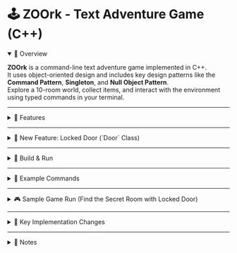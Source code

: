 # 🕹️ ZOOrk - Text Adventure Game (C++)

<details open>
<summary>🧭 Overview</summary>

**ZOOrk** is a command-line text adventure game implemented in C++.  
It uses object-oriented design and includes key design patterns like the **Command Pattern**, **Singleton**, and **Null Object Pattern**.  
Explore a 10-room world, collect items, and interact with the environment using typed commands in your terminal.

</details>

---

<details>
<summary>🔑 Features</summary>

- 🌍 **10 interconnected rooms**: cave, forest, observatory, secret room, and more  
- 🧱 **Item interaction**: pick up, inspect, and drop items (e.g., `torch`, `map`, `key`, `orb`)  
- 🎒 **Inventory system**: view what you're carrying at any time  
- 🚫 **Safe direction handling** with `NullPassage` — no segmentation faults  
- 💬 **Supported commands**:
  - `go <direction>` (or `n`, `s`, `e`, `w`, `in`, `up`, `down`)  
  - `look`, `look <item>`  
  - `take <item>`, `drop <item>`  
  - `inventory`, `quit`

</details>

---

<details>
<summary>🔐 New Feature: Locked Door (`Door` Class)</summary>

### 🔐 Description
A new `Door` class has been added to enhance exploration by gating certain areas behind item requirements.  
Players must possess a specific item (e.g., `key`) to open the door.

### 📂 New Files
- `Door.h` – Declares the `Door` class (inherits from `Passage`)
- `Door.cpp` – Implements logic for item-checking traversal

### 🔧 Modified Files
- `main.cpp` – Replaces standard `Passage` from Hilltop → Observatory with a `Door` that requires a `key`
- `Player.h` / `Player.cpp` – Added `hasItem()` method to check inventory
- `Passage.h` / `Passage.cpp` – Added virtual `canTraverse()` and `traverse()` methods for polymorphism
- `ZOOrkEngine.cpp` – Updated `handleGoCommand()` to always call `traverse()`, but only call `enter()` if `canTraverse()` returns true

### 🚪 Door Behavior
- A locked door is placed between **Hilltop** and **Observatory**
- Requires the **key** (found in the **Dark Cave**) to unlock
- Shows helpful message if player lacks the item:
  ```
  The door is locked. You need a key to pass.
  ```

</details>

---

<details>
<summary>🚀 Build & Run</summary>

```bash
cd build
cmake ..
cmake --build .
./ZOOrk
```

✅ **Requirements**  
- C++17 or later  
- CMake 3.x+  
- macOS/Linux (TTY-compatible terminal recommended)

</details>

---

<details>
<summary>🧪 Example Commands</summary>

```
go north        or: n  
go south        or: s  
go east         or: e  
go west         or: w  
go up/down      or: u/d  
go in/out
look            or: look <item>  
take <item>  
drop <item>  
inventory  
quit
```

</details>

---

<details>
<summary>🎮 Sample Game Run (Find the Secret Room with Locked Door)</summary>

```
You are standing in an open field west of a white house...

> take torch  
> go south  
> go east  
> go east  
> take rope  
> go south  
> take shovel  
> go in  
> take key  
> go up  
> go up  
> go north  
> go west  
> go north  
> take telescope  
> go up  
> take map  
> go down  

You have discovered a secret room hidden beneath the observatory.

> look orb  
A glowing orb that pulses softly with energy.

> take orb  
> inventory  
You are carrying:
- torch  
- rope  
- shovel  
- key  
- vial  
- map  
- orb
```

### 🔐 Locked Door Interaction

```
> go up
The door is locked. You need a key to pass.

> take key
> go up
You unlock the door using the key and pass through.
```

</details>

---

<details>
<summary>🧱 Key Implementation Changes</summary>

### 🗂️ `main.cpp`
- Built 10 fully connected rooms  
- Placed interactive items in various locations  
- Introduced locked `Door` passage between hilltop and observatory

### 🏠 `Room.cpp` / `Room.h`
- Room inventory system (`addItem()`, `removeItem()`, `getItem()`)  
- Overridden `getPassage()` to safely return a `NullPassage`  

### 👤 `Player.cpp` / `Player.h`
- Singleton player with inventory using `std::vector<Item*>`  
- `hasItem()` now allows doors to validate key possession  

### ⚙️ `ZOOrkEngine.cpp` / `ZOOrkEngine.h`
- Enhanced `handleGoCommand()` to always call `traverse()`, and conditionally `enter()`  
- Direction aliasing for commands like `n`, `s`, `u`, `d`

### 🧱 `Passage.cpp` / `Passage.h`
- Added polymorphic `canTraverse()` and `traverse()` methods  
- Base behavior allows free traversal; `Door` overrides it

### 🚫 `NullPassage.cpp` / `NullPassage.h`
- Implements Null Object Pattern for invalid directions  
- Prevents crashes due to null pointer access

</details>

---

<details>
<summary>📝 Notes</summary>

- ✅ Built using modern **C++17**  
- 🔄 Easily extensible: NPCs, puzzles, achievements  
- 🕹️ Modular and stable for future features  
- 💡 Sample extensibility ideas:
  - Talk to NPCs (`talk <name>`)
  - Use/activate items
  - Status tags like `cursed`, `flying`, `brave`
  - Timed puzzles or combat system

</details>